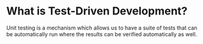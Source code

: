 # What is Test-Driven Development?

Unit testing is a mechanism which allows us to have a suite of tests that can be automatically run where the results can be verified automatically as well.